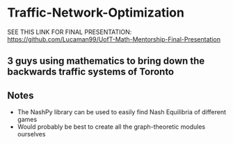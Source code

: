 # Traffic-Network-Optimization

SEE THIS LINK FOR FINAL PRESENTATION: https://github.com/Lucaman99/UofT-Math-Mentorship-Final-Presentation

3 guys using mathematics to bring down the backwards traffic systems of Toronto
---
Notes
---
- The NashPy library can be used to easily find Nash Equilibria of different games
- Would probably be best to create all the graph-theoretic modules ourselves
